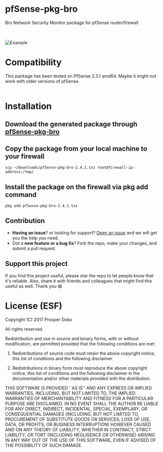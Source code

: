 # pfSense-pkg-bro

Bro Network Security Monitor package for pfSense router/firewall

<br><br>
![Example](https://user-images.githubusercontent.com/20781471/29499167-c581b802-8602-11e7-89dd-db6be4afc797.gif?raw=true)


# Compatibility
This package has been tested on PfSense 2.3.1 amd64. Maybe it might not work with older versions of pfSense.
<br><br>

# Installation

## Download the generated package through [pfSense-pkg-bro](https://drive.google.com/file/d/0B0NDS8_WgeQMUDJ1MTVHU3BvNnc/view?usp=sharing)

## Copy the package from your local machine to your firewall

```shell
scp ~/Downloads/pfSense-pkg-bro-2.4.1.txz root@firewall-ip-address:/tmp/
```
## Install the package on the firewall via pkg add command
```shell
pkg add pfSense-pkg-bro-2.4.1.txz
```
## Contribution
- **Having an issue**? or looking for support? [Open an issue](https://github.com/shadonet/pfSense-pkg-bro/issues/new) and we will get you the help you need.
- Got a **new feature or a bug fix**? Fork the repo, make your changes, and submit a pull request.

## Support this project
If you find this project useful, please star the repo to let people know that it's reliable. Also, share it with friends and colleagues that might find this useful as well. Thank you :smile:

# License (ESF)

Copyright (C) 2017 Prosper Doko

All rights reserved.

Redistribution and use in source and binary forms, with or without
modification, are permitted provided that the following conditions are met:

1. Redistributions of source code must retain the above copyright notice,
   this list of conditions and the following disclaimer.

2. Redistributions in binary form must reproduce the above copyright
   notice, this list of conditions and the following disclaimer in the
   documentation and/or other materials provided with the distribution.

THIS SOFTWARE IS PROVIDED ``AS IS'' AND ANY EXPRESS OR IMPLIED WARRANTIES,
INCLUDING, BUT NOT LIMITED TO, THE IMPLIED WARRANTIES OF MERCHANTABILITY
AND FITNESS FOR A PARTICULAR PURPOSE ARE DISCLAIMED. IN NO EVENT SHALL THE
AUTHOR BE LIABLE FOR ANY DIRECT, INDIRECT, INCIDENTAL, SPECIAL, EXEMPLARY,
OR CONSEQUENTIAL DAMAGES (INCLUDING, BUT NOT LIMITED TO, PROCUREMENT OF
SUBSTITUTE GOODS OR SERVICES; LOSS OF USE, DATA, OR PROFITS; OR BUSINESS
INTERRUPTION) HOWEVER CAUSED AND ON ANY THEORY OF LIABILITY, WHETHER IN
CONTRACT, STRICT LIABILITY, OR TORT (INCLUDING NEGLIGENCE OR OTHERWISE)
ARISING IN ANY WAY OUT OF THE USE OF THIS SOFTWARE, EVEN IF ADVISED OF THE
POSSIBILITY OF SUCH DAMAGE.
